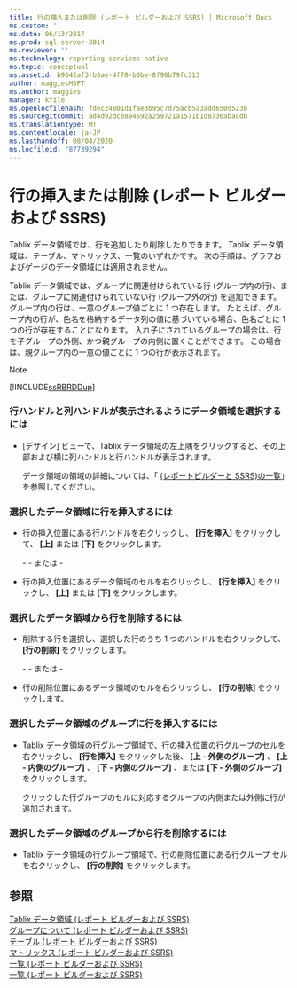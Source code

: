 ```yaml
---
title: 行の挿入または削除 (レポート ビルダーおよび SSRS) | Microsoft Docs
ms.custom: ''
ms.date: 06/13/2017
ms.prod: sql-server-2014
ms.reviewer: ''
ms.technology: reporting-services-native
ms.topic: conceptual
ms.assetid: b9642af3-b3ae-4f78-b0be-8f96b79fc313
author: maggiesMSFT
ms.author: maggies
manager: kfile
ms.openlocfilehash: fdec24801d1fae3b95c7d75acb5a3add650d523b
ms.sourcegitcommit: ad4d92dce894592a259721a1571b1d8736abacdb
ms.translationtype: MT
ms.contentlocale: ja-JP
ms.lasthandoff: 08/04/2020
ms.locfileid: "87739294"
---
```

# <a name="insert-or-delete-a-row-report-builder-and-ssrs"></a>行の挿入または削除 (レポート ビルダーおよび SSRS)
  Tablix データ領域では、行を追加したり削除したりできます。 Tablix データ領域は、テーブル、マトリックス、一覧のいずれかです。 次の手順は、グラフおよびゲージのデータ領域には適用されません。  
  
 Tablix データ領域では、グループに関連付けられている行 (グループ内の行)、または、グループに関連付けられていない行 (グループ外の行) を追加できます。 グループ内の行は、一意のグループ値ごとに 1 つ存在します。 たとえば、グループ内の行が、色名を格納するデータ列の値に基づいている場合、色名ごとに 1 つの行が存在することになります。 入れ子にされているグループの場合は、行を子グループの外側、かつ親グループの内側に置くことができます。 この場合は、親グループ内の一意の値ごとに 1 つの行が表示されます。  
  
> [!NOTE]  
>  [!INCLUDE[ssRBRDDup](../../includes/ssrbrddup-md.md)]  
  
### <a name="to-select-a-data-region-so-the-row-and-column-handles-appear"></a>行ハンドルと列ハンドルが表示されるようにデータ領域を選択するには  
  
-   [デザイン] ビューで、Tablix データ領域の左上隅をクリックすると、その上部および横に列ハンドルと行ハンドルが表示されます。  
  
     データ領域の領域の詳細については、「 [&#40;レポートビルダーと SSRS&#41;の一覧](tables-matrices-and-lists-report-builder-and-ssrs.md)」を参照してください。  
  
### <a name="to-insert-a-row-in-a-selected-data-region"></a>選択したデータ領域に行を挿入するには  
  
-   行の挿入位置にある行ハンドルを右クリックし、 **[行を挿入]** をクリックして、 **[上]** または **[下]** をクリックします。  
  
     \- - または -  
  
-   行の挿入位置にあるデータ領域のセルを右クリックし、 **[行を挿入]** をクリックし、 **[上]** または **[下]** をクリックします。  
  
### <a name="to-delete-a-row-from-a-selected-data-region"></a>選択したデータ領域から行を削除するには  
  
-   削除する行を選択し、選択した行のうち 1 つのハンドルを右クリックして、 **[行の削除]** をクリックします。  
  
     \- - または -  
  
-   行の削除位置にあるデータ領域のセルを右クリックし、 **[行の削除]** をクリックします。  
  
### <a name="to-insert-a-row-in-a-group-in-a-selected-data-region"></a>選択したデータ領域のグループに行を挿入するには  
  
-   Tablix データ領域の行グループ領域で、行の挿入位置の行グループのセルを右クリックし、 **[行を挿入]** をクリックした後、 **[上 - 外側のグループ]** 、 **[上 - 内側のグループ]** 、 **[下 - 内側のグループ]** 、または **[下 - 外側のグループ]** をクリックします。  
  
     クリックした行グループのセルに対応するグループの内側または外側に行が追加されます。  
  
### <a name="to-delete-a-row-from-a-group-in-a-selected-data-region"></a>選択したデータ領域のグループから行を削除するには  
  
-   Tablix データ領域の行グループ領域で、行の削除位置にある行グループ セルを右クリックし、 **[行の削除]** をクリックします。  
  
## <a name="see-also"></a>参照  
 [Tablix データ領域 &#40;レポート ビルダーおよび SSRS&#41;](../tablix-data-region-report-builder-and-ssrs.md)   
 [グループについて &#40;レポート ビルダーおよび SSRS&#41;](understanding-groups-report-builder-and-ssrs.md)   
 [テーブル &#40;レポート ビルダーおよび SSRS&#41;](tables-report-builder-and-ssrs.md)   
 [マトリックス &#40;レポート ビルダーおよび SSRS&#41;](create-a-matrix-report-builder-and-ssrs.md)   
 [一覧 &#40;レポート ビルダーおよび SSRS&#41;](create-invoices-and-forms-with-lists-report-builder-and-ssrs.md)   
 [一覧 &#40;レポート ビルダーおよび SSRS&#41;](tables-matrices-and-lists-report-builder-and-ssrs.md)  
  
  
